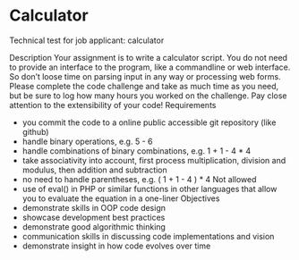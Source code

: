 # Calculator
Technical test for job applicant: calculator 

Description
Your assignment is to write a calculator script. You do not need to provide an interface to the
program, like a commandline or web interface. So don’t loose time on parsing input in any way
or processing web forms.
Please complete the code challenge and take as much time as you need, but be sure to log how
many hours you worked on the challenge. Pay close attention to the extensibility of your code!
Requirements
- you commit the code to a online public accessible git repository (like github)
- handle binary operations, e.g. 5 - 6
- handle combinations of binary combinations, e.g. 1 + 1 - 4 * 4
- take associativity into account, first process multiplication, division and modulus, then addition
and subtraction
- no need to handle parentheses, e.g. ( 1 + 1 - 4 ) * 4
Not allowed
- use of eval() in PHP or similar functions in other languages that allow you to evaluate the
equation in a one-liner
Objectives
- demonstrate skills in OOP code design
- showcase development best practices
- demonstrate good algorithmic thinking
- communication skills in discussing code implementations and vision
- demonstrate insight in how code evolves over time 
